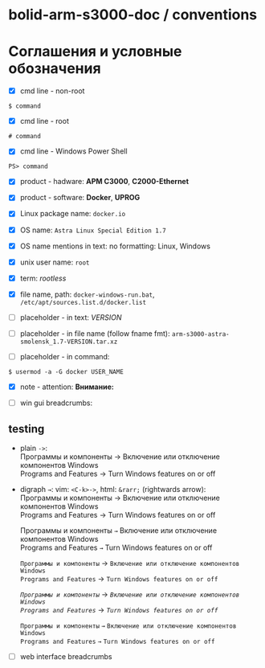 # bolid-arm-s3000-doc / conventions

# Соглашения и условные обозначения

- [x] cmd line - non-root
```
$ command
```

- [x] cmd line - root
```
# command
```

- [x] cmd line - Windows Power Shell
```
PS> command
```

- [x] product - hadware: **АРМ С3000**, **C2000-Ethernet**

- [x] product - software: **Docker**, **UPROG**

- [x] Linux package name: `docker.io`

- [x] OS name: `Astra Linux Special Edition 1.7`

- [x] OS name mentions in text: no formatting: Linux, Windows

- [x] unix user name: `root`

- [x] term: *rootless*

- [x] file name, path: `docker-windows-run.bat`, `/etc/apt/sources.list.d/docker.list`

- [ ] placeholder - in text: *VERSION*

- [ ] placeholder - in file name (follow fname fmt): `arm-s3000-astra-smolensk_1.7-VERSION.tar.xz`

- [ ] placeholder - in command:
```
$ usermod -a -G docker USER_NAME
```

- [x] note - attention: **Внимание:**

- [ ] win gui breadcrumbs:<br />

testing
-------
- plain `->`:<br />
  Программы и компоненты -> Включение или отключение компонентов Windows<br />
  Programs and Features -> Turn Windows features on or off<br />

- digraph `→`: vim: `<C-k>->`, html: `&rarr;` (rightwards arrow):<br />
  Программы и компоненты → Включение или отключение компонентов Windows<br />
  Programs and Features → Turn Windows features on or off<br />

  Программы и компоненты `→` Включение или отключение компонентов Windows<br />
  Programs and Features `→` Turn Windows features on or off<br />

  `Программы и компоненты` → `Включение или отключение компонентов Windows`<br />
  `Programs and Features` → `Turn Windows features on or off`<br />

  *`Программы и компоненты`* → *`Включение или отключение компонентов Windows`*<br />
  *`Programs and Features`* → *`Turn Windows features on or off`*<br />

  `Программы и компоненты` `→` `Включение или отключение компонентов Windows`<br />
  `Programs and Features` `→` `Turn Windows features on or off`<br />

- [ ] web interface breadcrumbs<br />


